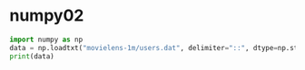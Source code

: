 # numpy02

```python
import numpy as np
data = np.loadtxt("movielens-1m/users.dat", delimiter="::", dtype=np.string_)
print(data)
```

